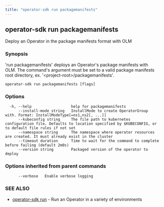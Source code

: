 ```yaml
---
title: "operator-sdk run packagemanifests"
---
```

## operator-sdk run packagemanifests

Deploy an Operator in the package manifests format with OLM

### Synopsis

'run packagemanifests' deploys an Operator's package manifests with OLM. The command's argument
must be set to a valid package manifests root directory, ex. '&lt;project-root&gt;/packagemanifests'.

```
operator-sdk run packagemanifests [flags]
```

### Options

```
  -h, --help                  help for packagemanifests
      --install-mode string   InstallMode to create OperatorGroup with. Format: InstallModeType[=ns1,ns2[, ...]]
      --kubeconfig string     The file path to kubernetes configuration file. Defaults to location specified by $KUBECONFIG, or to default file rules if not set
      --namespace string      The namespace where operator resources are created. It must already exist in the cluster
      --timeout duration      Time to wait for the command to complete before failing (default 2m0s)
      --version string        Packaged version of the operator to deploy
```

### Options inherited from parent commands

```
      --verbose   Enable verbose logging
```

### SEE ALSO

* [operator-sdk run](../operator-sdk_run)	 - Run an Operator in a variety of environments

